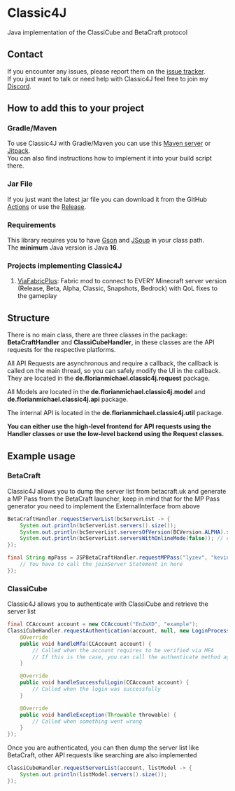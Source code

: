 # Classic4J
Java implementation of the ClassiCube and BetaCraft protocol

## Contact
If you encounter any issues, please report them on the
[issue tracker](https://github.com/FlorianMichael/Classic4J/issues).  
If you just want to talk or need help with Classic4J feel free to join my
[Discord](https://discord.gg/BwWhCHUKDf).

## How to add this to your project
### Gradle/Maven
To use Classic4J with Gradle/Maven you can use this [Maven server](https://maven.lenni0451.net/#/releases/de/florianmichael/Classic4J) or [Jitpack](https://jitpack.io/#FlorianMichael/Classic4J).  
You can also find instructions how to implement it into your build script there.

### Jar File
If you just want the latest jar file you can download it from the GitHub [Actions](https://github.com/FlorianMichael/Classic4J/actions) or use the [Release](https://github.com/FlorianMichael/Classic4J/releases).

### Requirements
This library requires you to have [Gson](https://mvnrepository.com/artifact/com.google.code.gson/gson/2.10.1) and [JSoup](https://jsoup.org/) in your class path. <br>
The **minimum** Java version is Java **16**.

### Projects implementing Classic4J
1. [ViaFabricPlus](https://github.com/FlorianMichael/ViaFabricPlus): Fabric mod to connect to EVERY Minecraft server version (Release, Beta, Alpha, Classic, Snapshots, Bedrock) with QoL fixes to the gameplay

## Structure
There is no main class, there are three classes in the package: **BetaCraftHandler** and **ClassiCubeHandler**, in these classes are the API requests for the respective platforms.

All API Requests are asynchronous and require a callback, the callback is called on the main thread, so you can safely modify the UI in the callback. 
They are located in the **de.florianmichael.classic4j.request** package.

All Models are located in the **de.florianmichael.classic4j.model** and **de.florianmichael.classic4j.api** package.

The internal API is located in the **de.florianmichael.classic4j.util** package. 

**You can either use the high-level frontend for API requests using the Handler classes or use the low-level backend using the Request classes.**

## Example usage
### BetaCraft
Classic4J allows you to dump the server list from betacraft.uk and generate a MP Pass from the BetaCraft launcher, keep in mind that for the MP Pass generator you need to implement the ExternalInterface from above
```java
BetaCraftHandler.requestServerList(bcServerList -> {
    System.out.println(bcServerList.servers().size());
    System.out.println(bcServerList.serversOfVersion(BCVersion.ALPHA).size());
    System.out.println(bcServerList.serversWithOnlineMode(false)); // offline mode
});

final String mpPass = JSPBetaCraftHandler.requestMPPass("lyzev", "kevinzockt.de", 25565, serverId -> {
    // You have to call the joinServer Statement in here     
});
```

### ClassiCube
Classic4J allows you to authenticate with ClassiCube and retrieve the server list
```java
final CCAccount account = new CCAccount("EnZaXD", "example");
ClassiCubeHandler.requestAuthentication(account, null, new LoginProcessHandler() {
    @Override
    public void handleMfa(CCAccount account) {
        // Called when the account requires to be verified via MFA
        // If this is the case, you can call the authenticate method again and specify the MFA code instead of null
    }

    @Override
    public void handleSuccessfulLogin(CCAccount account) {
        // Called when the login was successfully
    }

    @Override
    public void handleException(Throwable throwable) {
        // Called when something went wrong
    }
});
```
Once you are authenticated, you can then dump the server list like BetaCraft, other API requests like searching are also implemented
```java
ClassiCubeHandler.requestServerList(account, listModel -> {
    System.out.println(listModel.servers().size());
});
```
